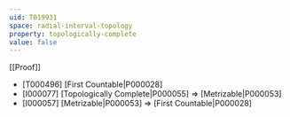 ```yaml
---
uid: T019931
space: radial-interval-topology
property: topologically-complete
value: false
---
```

[[Proof]]

* [T000496] [First Countable|P000028]
* [I000077] [Topologically Complete|P000055] => [Metrizable|P000053]
* [I000057] [Metrizable|P000053] => [First Countable|P000028]

